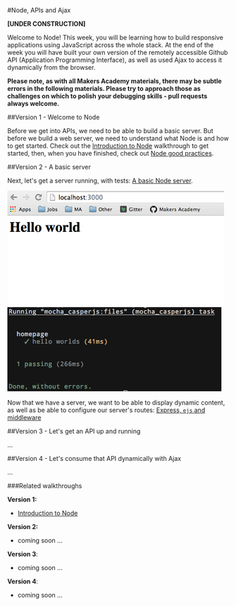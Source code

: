 #Node, APIs and Ajax

**[UNDER CONSTRUCTION]**

Welcome to Node! This week, you will be learning how to build responsive applications using JavaScript across the whole stack. At the end of the week you will have built your own version of the remotely accessible Github API (Application Programming Interface), as well as used Ajax to access it dynamically from the browser.

**Please note, as with all Makers Academy materials, there may be subtle errors in the following materials. Please try to approach those as challenges on which to polish your debugging skills - pull requests always welcome.**

##Version 1 - Welcome to Node

Before we get into APIs, we need to be able to build a basic server. But before we build a web server, we need to understand what Node is and how to get started.
Check out the [Introduction to Node](https://github.com/makersacademy/course/blob/master/node/intro_to_node.md) walkthrough to get started, then, when you have finished, check out [Node good practices](https://github.com/makersacademy/Walkthroughs/blob/master/node_good_practices.md).

##Version 2 - A basic server

Next, let's get a server running, with tests: [A basic Node server](https://github.com/makersacademy/Walkthroughs/blob/master/basic_node_server.md).  

![Hello world](/images/hw.png)
![Tests passing!](/images/testpass.png)

Now that we have a server, we want to be able to display dynamic content, as well as be able to configure our server's routes:
[Express, `ejs` and middleware](https://github.com/makersacademy/Walkthroughs/blob/master/express_ejs.md)

##Version 3 - Let's get an API up and running

...

##Version 4 - Let's consume that API dynamically with Ajax

...

###Related walkthroughs

**Version 1:**  

 * [Introduction to Node](https://github.com/makersacademy/course/blob/master/node/intro_to_node.md)

**Version 2:**  

* coming soon ...

**Version 3**:  

* coming soon ...

**Version 4**:  

* coming soon ...
